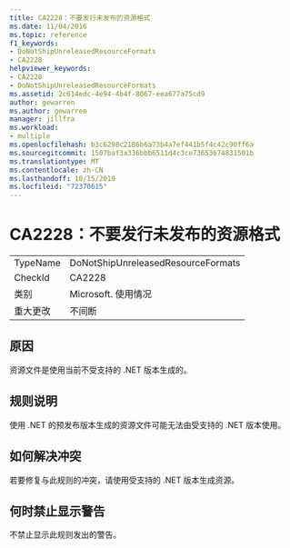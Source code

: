 ```yaml
---
title: CA2228：不要发行未发布的资源格式
ms.date: 11/04/2016
ms.topic: reference
f1_keywords:
- DoNotShipUnreleasedResourceFormats
- CA2228
helpviewer_keywords:
- CA2228
- DoNotShipUnreleasedResourceFormats
ms.assetid: 2c614edc-4e94-4b4f-8067-eea677a75cd9
author: gewarren
ms.author: gewarren
manager: jillfra
ms.workload:
- multiple
ms.openlocfilehash: b3c6298c2186b6a73b4a7ef441b5f4c42c90ff6a
ms.sourcegitcommit: 1507baf3a336bbb6511d4c3ce73653674831501b
ms.translationtype: MT
ms.contentlocale: zh-CN
ms.lasthandoff: 10/15/2019
ms.locfileid: "72370615"
---
```

# <a name="ca2228-do-not-ship-unreleased-resource-formats"></a>CA2228：不要发行未发布的资源格式

|||
|-|-|
|TypeName|DoNotShipUnreleasedResourceFormats|
|CheckId|CA2228|
|类别|Microsoft. 使用情况|
|重大更改|不间断|

## <a name="cause"></a>原因

资源文件是使用当前不受支持的 .NET 版本生成的。

## <a name="rule-description"></a>规则说明

使用 .NET 的预发布版本生成的资源文件可能无法由受支持的 .NET 版本使用。

## <a name="how-to-fix-violations"></a>如何解决冲突

若要修复与此规则的冲突，请使用受支持的 .NET 版本生成资源。

## <a name="when-to-suppress-warnings"></a>何时禁止显示警告

不禁止显示此规则发出的警告。
